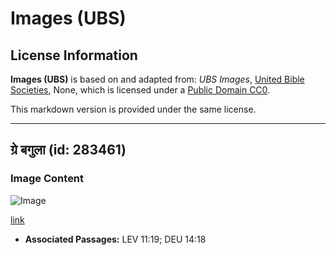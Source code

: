 # Images (UBS)

## License Information

**Images (UBS)** is based on and adapted from: _UBS Images_, [United Bible Societies](https://unitedbiblesocieties.org/), None, which is licensed under a [Public Domain CC0](https://creativecommons.org/public-domain/cc0/).

This markdown version is provided under the same license.



--------------------------------

## ग्रे बगुला (id: 283461)

### Image Content

![Image](https://cdn.aquifer.bible/aquifer-content/resources/Media/WEB-0276_grey_heron.jpg)

[link](https://cdn.aquifer.bible/aquifer-content/resources/Media/WEB-0276_grey_heron.jpg)

* **Associated Passages:** LEV 11:19; DEU 14:18

